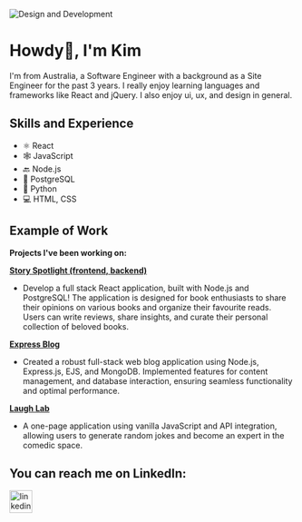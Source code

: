 ![Design and Development](https://media.licdn.com/dms/image/D5616AQHKOywPEBBs6A/profile-displaybackgroundimage-shrink_350_1400/0/1709732979910?e=1718236800&v=beta&t=teen_VGujjo6OWBDHikhhMB0PBXct8eywj0MOHgLD9k)

# Howdy👋, I'm Kim
I'm from Australia, a Software Engineer with a background as a Site Engineer for the past 3 years. I really enjoy learning languages and frameworks like React and jQuery. I also enjoy ui, ux, and design in general.

## Skills and Experience
* ⚛ React
* 🕸 JavaScript
* 🔙 Node.js
* 📅 PostgreSQL
* 🐍 Python
* 💻 HTML, CSS

## Example of Work

**Projects I've been working on:**

**[Story Spotlight (frontend, ](https://github.com/KimSengThai/StorySpotlight-Frontend) [backend)](https://github.com/KimSengThai/StorySpotlight-Backend)**
- Develop a full stack React application, built with Node.js and PostgreSQL! The application is designed for book enthusiasts to share their opinions on various books and organize their favourite reads. Users can write reviews, share insights, and curate their personal collection of beloved books.

**[Express Blog](https://github.com/KimSengThai/Express-Blog)**
- Created a robust full-stack web blog application using Node.js, Express.js, EJS, and MongoDB. Implemented features for content management, and database interaction, ensuring seamless functionality and optimal performance.

**[Laugh Lab](https://github.com/KimSengThai/Laugh-Lab)**
- A one-page application using vanilla JavaScript and API integration, allowing users to generate random jokes and become an expert in the comedic space.

## You can reach me on LinkedIn:
[<img src='https://cdn.jsdelivr.net/npm/simple-icons@3.0.1/icons/linkedin.svg' alt='linkedin' height='40'>](https://www.linkedin.com/in/kimseng-thai/)  
